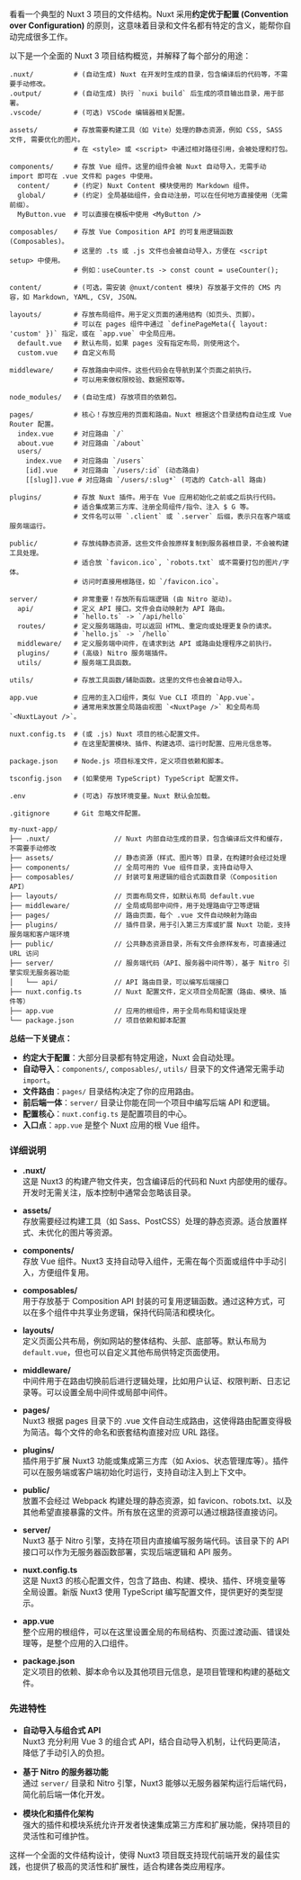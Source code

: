 看看一个典型的 Nuxt 3 项目的文件结构。Nuxt 采用**约定优于配置 (Convention over Configuration)** 的原则，这意味着目录和文件名都有特定的含义，能帮你自动完成很多工作。

以下是一个全面的 Nuxt 3 项目结构概览，并解释了每个部分的用途：

```plaintext
.nuxt/          # (自动生成) Nuxt 在开发时生成的目录，包含编译后的代码等，不需要手动修改。
.output/        # (自动生成) 执行 `nuxi build` 后生成的项目输出目录，用于部署。
.vscode/        # (可选) VSCode 编辑器相关配置。

assets/         # 存放需要构建工具（如 Vite）处理的静态资源，例如 CSS, SASS 文件, 需要优化的图片。
                # 在 <style> 或 <script> 中通过相对路径引用，会被处理和打包。

components/     # 存放 Vue 组件。这里的组件会被 Nuxt 自动导入，无需手动 import 即可在 .vue 文件和 pages 中使用。
  content/      # (约定) Nuxt Content 模块使用的 Markdown 组件。
  global/       # (约定) 全局基础组件，会自动注册，可以在任何地方直接使用（无需前缀）。
  MyButton.vue  # 可以直接在模板中使用 <MyButton />

composables/    # 存放 Vue Composition API 的可复用逻辑函数 (Composables)。
                # 这里的 .ts 或 .js 文件也会被自动导入，方便在 <script setup> 中使用。
                # 例如：useCounter.ts -> const count = useCounter();

content/        # (可选，需安装 @nuxt/content 模块) 存放基于文件的 CMS 内容，如 Markdown, YAML, CSV, JSON。

layouts/        # 存放布局组件。用于定义页面的通用结构（如页头、页脚）。
                # 可以在 pages 组件中通过 `definePageMeta({ layout: 'custom' })` 指定，或在 `app.vue` 中全局应用。
  default.vue   # 默认布局，如果 pages 没有指定布局，则使用这个。
  custom.vue    # 自定义布局

middleware/     # 存放路由中间件。这些代码会在导航到某个页面之前执行。
                # 可以用来做权限校验、数据预取等。

node_modules/   # (自动生成) 存放项目的依赖包。

pages/          # 核心！存放应用的页面和路由。Nuxt 根据这个目录结构自动生成 Vue Router 配置。
  index.vue     # 对应路由 `/`
  about.vue     # 对应路由 `/about`
  users/
    index.vue   # 对应路由 `/users`
    [id].vue    # 对应路由 `/users/:id` (动态路由)
    [[slug]].vue # 对应路由 `/users/:slug*` (可选的 Catch-all 路由)

plugins/        # 存放 Nuxt 插件。用于在 Vue 应用初始化之前或之后执行代码。
                # 适合集成第三方库、注册全局组件/指令、注入 $ G 等。
                # 文件名可以带 `.client` 或 `.server` 后缀，表示只在客户端或服务端运行。

public/         # 存放纯静态资源，这些文件会按原样复制到服务器根目录，不会被构建工具处理。
                # 适合放 `favicon.ico`, `robots.txt` 或不需要打包的图片/字体。
                # 访问时直接用根路径，如 `/favicon.ico`。

server/         # 非常重要！存放所有后端逻辑 (由 Nitro 驱动)。
  api/          # 定义 API 接口。文件会自动映射为 API 路由。
                # `hello.ts` -> `/api/hello`
  routes/       # 定义服务端路由，可以返回 HTML、重定向或处理更复杂的请求。
                # `hello.js` -> `/hello`
  middleware/   # 定义服务端中间件，在请求到达 API 或路由处理程序之前执行。
  plugins/      # (高级) Nitro 服务端插件。
  utils/        # 服务端工具函数。

utils/          # 存放工具函数/辅助函数。这里的文件也会被自动导入。

app.vue         # 应用的主入口组件，类似 Vue CLI 项目的 `App.vue`。
                # 通常用来放置全局路由视图 `<NuxtPage />` 和全局布局 `<NuxtLayout />`。

nuxt.config.ts  # (或 .js) Nuxt 项目的核心配置文件。
                # 在这里配置模块、插件、构建选项、运行时配置、应用元信息等。

package.json    # Node.js 项目标准文件，定义项目依赖和脚本。

tsconfig.json   # (如果使用 TypeScript) TypeScript 配置文件。

.env            # (可选) 存放环境变量。Nuxt 默认会加载。

.gitignore      # Git 忽略文件配置。
```

```
my-nuxt-app/
├── .nuxt/                // Nuxt 内部自动生成的目录，包含编译后文件和缓存，不需要手动修改
├── assets/               // 静态资源（样式、图片等）目录，在构建时会经过处理
├── components/           // 全局可用的 Vue 组件目录，支持自动导入
├── composables/          // 封装可复用逻辑的组合式函数目录（Composition API）
├── layouts/              // 页面布局文件，如默认布局 default.vue
├── middleware/           // 全局或局部中间件，用于处理路由守卫等逻辑
├── pages/                // 路由页面，每个 .vue 文件自动映射为路由
├── plugins/              // 插件目录，用于引入第三方库或扩展 Nuxt 功能，支持服务端和客户端环境
├── public/               // 公共静态资源目录，所有文件会原样发布，可直接通过 URL 访问
├── server/               // 服务端代码（API、服务器中间件等），基于 Nitro 引擎实现无服务器功能
│   └── api/              // API 路由目录，可以编写后端接口
├── nuxt.config.ts        // Nuxt 配置文件，定义项目全局配置（路由、模块、插件等）
├── app.vue               // 应用的根组件，用于全局布局和错误处理
└── package.json          // 项目依赖和脚本配置
```

**总结一下关键点：**

*   **约定大于配置**：大部分目录都有特定用途，Nuxt 会自动处理。
*   **自动导入**：`components/`, `composables/`, `utils/` 目录下的文件通常无需手动 `import`。
*   **文件路由**：`pages/` 目录结构决定了你的应用路由。
*   **前后端一体**：`server/` 目录让你能在同一个项目中编写后端 API 和逻辑。
*   **配置核心**：`nuxt.config.ts` 是配置项目的中心。
*   **入口点**：`app.vue` 是整个 Nuxt 应用的根 Vue 组件。

### 详细说明

- **.nuxt/**  
    这是 Nuxt3 的构建产物文件夹，包含编译后的代码和 Nuxt 内部使用的缓存。开发时无需关注，版本控制中通常会忽略该目录。
    
- **assets/**  
    存放需要经过构建工具（如 Sass、PostCSS）处理的静态资源。适合放置样式、未优化的图片等资源。
    
- **components/**  
    存放 Vue 组件。Nuxt3 支持自动导入组件，无需在每个页面或组件中手动引入，方便组件复用。
    
- **composables/**  
    用于存放基于 Composition API 封装的可复用逻辑函数。通过这种方式，可以在多个组件中共享业务逻辑，保持代码简洁和模块化。
    
- **layouts/**  
    定义页面公共布局，例如网站的整体结构、头部、底部等。默认布局为 `default.vue`，但也可以自定义其他布局供特定页面使用。
    
- **middleware/**  
    中间件用于在路由切换前后进行逻辑处理，比如用户认证、权限判断、日志记录等。可以设置全局中间件或局部中间件。
    
- **pages/**  
    Nuxt3 根据 pages 目录下的 .vue 文件自动生成路由，这使得路由配置变得极为简洁。每个文件的命名和嵌套结构直接对应 URL 路径。
    
- **plugins/**  
    插件用于扩展 Nuxt3 功能或集成第三方库（如 Axios、状态管理库等）。插件可以在服务端或客户端初始化时运行，支持自动注入到上下文中。
    
- **public/**  
    放置不会经过 Webpack 构建处理的静态资源，如 favicon、robots.txt、以及其他希望直接暴露的文件。所有放在这里的资源可以通过根路径直接访问。
    
- **server/**  
    Nuxt3 基于 Nitro 引擎，支持在项目内直接编写服务端代码。该目录下的 API 接口可以作为无服务器函数部署，实现后端逻辑和 API 服务。
    
- **nuxt.config.ts**  
    这是 Nuxt3 的核心配置文件，包含了路由、构建、模块、插件、环境变量等全局设置。新版 Nuxt3 使用 TypeScript 编写配置文件，提供更好的类型提示。
    
- **app.vue**  
    整个应用的根组件，可以在这里设置全局的布局结构、页面过渡动画、错误处理等，是整个应用的入口组件。
    
- **package.json**  
    定义项目的依赖、脚本命令以及其他项目元信息，是项目管理和构建的基础文件。
    

### 先进特性

- **自动导入与组合式 API**  
    Nuxt3 充分利用 Vue 3 的组合式 API，结合自动导入机制，让代码更简洁，降低了手动引入的负担。
    
- **基于 Nitro 的服务器功能**  
    通过 `server/` 目录和 Nitro 引擎，Nuxt3 能够以无服务器架构运行后端代码，简化前后端一体化开发。
    
- **模块化和插件化架构**  
    强大的插件和模块系统允许开发者快速集成第三方库和扩展功能，保持项目的灵活性和可维护性。
    

这样一个全面的文件结构设计，使得 Nuxt3 项目既支持现代前端开发的最佳实践，也提供了极高的灵活性和扩展性，适合构建各类应用程序。